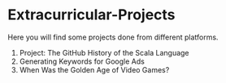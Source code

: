 # Extracurricular-Projects

Here you will find some projects done from different platforms.

1. Project: The GitHub History of the Scala Language
2. Generating Keywords for Google Ads
3. When Was the Golden Age of Video Games?
